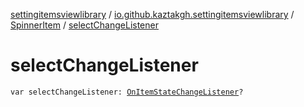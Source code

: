 [settingitemsviewlibrary](../../index.md) / [io.github.kaztakgh.settingitemsviewlibrary](../index.md) / [SpinnerItem](index.md) / [selectChangeListener](./select-change-listener.md)

# selectChangeListener

`var selectChangeListener: `[`OnItemStateChangeListener`](-on-item-state-change-listener/index.md)`?`
